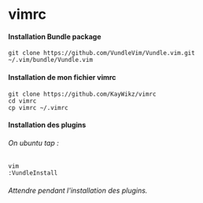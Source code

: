 # vimrc

#### Installation Bundle package

```
git clone https://github.com/VundleVim/Vundle.vim.git ~/.vim/bundle/Vundle.vim
```
#### Installation de mon fichier vimrc

```
git clone https://github.com/KayWikz/vimrc
cd vimrc
cp vimrc ~/.vimrc
```

#### Installation des plugins

###### On ubuntu tap :
```
vim
:VundleInstall
```
###### Attendre pendant l'installation des plugins.

